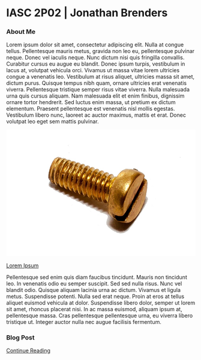 # IASC 2P02 | Jonathan Brenders

### About Me

Lorem ipsum dolor sit amet, consectetur adipiscing elit. Nulla at congue tellus. Pellentesque mauris metus, gravida non leo eu, pellentesque pulvinar neque. Donec vel iaculis neque. Nunc dictum nisi quis fringilla convallis. Curabitur cursus eu augue eu blandit. Donec ipsum turpis, vestibulum in lacus at, volutpat vehicula orci. Vivamus ut massa vitae lorem ultricies congue a venenatis leo. Vestibulum at risus aliquet, ultricies massa sit amet, dictum purus. Quisque tempus nibh quam, ornare ultricies erat venenatis viverra. Pellentesque tristique semper risus vitae viverra. Nulla malesuada urna quis cursus aliquam. Nam malesuada elit et enim finibus, dignissim ornare tortor hendrerit. Sed luctus enim massa, ut pretium ex dictum elementum. Praesent pellentesque est venenatis nisl mollis egestas. Vestibulum libero nunc, laoreet ac auctor maximus, mattis et erat. Donec volutpat leo eget sem mattis pulvinar.

![](images/screw-272889_960_720.jpg)

[Lorem Ipsum](http://lipsum.com/feed/html)

Pellentesque sed enim quis diam faucibus tincidunt. Mauris non tincidunt leo. In venenatis odio eu semper suscipit. Sed sed nulla risus. Nunc vel blandit odio. Quisque aliquam lacinia urna ac dictum. Vivamus et ligula metus. Suspendisse potenti. Nulla sed erat neque. Proin at eros at tellus aliquet euismod vehicula at dolor. Suspendisse libero dolor, semper ut lorem sit amet, rhoncus placerat nisi. In ac massa euismod, aliquam ipsum at, pellentesque massa. Cras pellentesque pellentesque urna, eu viverra libero tristique ut. Integer auctor nulla nec augue facilisis fermentum. 

### Blog Post

[Continue Reading](blog)
